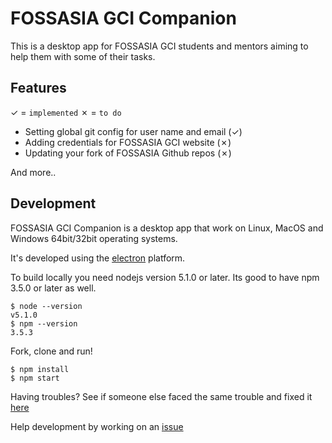 # FOSSASIA GCI Companion

This is a desktop app for FOSSASIA GCI students and mentors aiming to help them with some of their tasks.

## Features
 ✓ = `implemented`
 ✗ = `to do`

* Setting global git config for user name and email (✓)
* Adding credentials for FOSSASIA GCI website (✗)
* Updating your fork of FOSSASIA Github repos (✗)

And more..

## Development

FOSSASIA GCI Companion is a desktop app that work on Linux, MacOS and Windows 64bit/32bit operating systems.

It's developed using the [electron](http://electron.atom.io/) platform.

To build locally you need nodejs version 5.1.0 or later.
Its good to have npm 3.5.0 or later as well.
~~~
$ node --version
v5.1.0
$ npm --version
3.5.3
~~~

Fork, clone and run!
~~~
$ npm install
$ npm start
~~~

Having troubles? See if someone else faced the same trouble and fixed it [here](https://github.com/roonyh/fossasia-gci-companion/wiki/Issues-while-building)

Help development by working on an [issue](https://github.com/roonyh/fossasia-gci-companion/issues)
